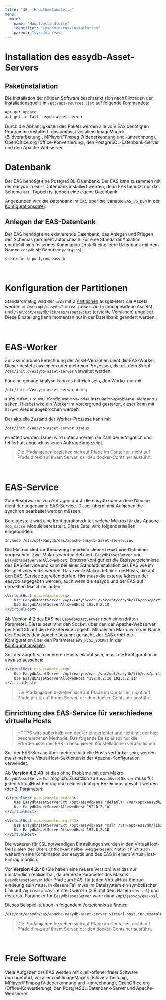 ```yaml
---
title: "38 - Hauptbestandteile"
menu:
  main:
    name: "Hauptbestandteile"
    identifier: "sysadmin/eas/installation"
    parent: "sysadmin/eas"
---
```


#  Installation des easydb-Asset-Servers

##  Paketinstallation

Die Installation der nötigen Software beschränkt sich nach Eintragen der Installationsquelle in `/etc/apt/sources.list` auf folgende Kommandos:

```bash
apt-get update
apt-get install easydb-asset-server
```


Durch die Abhängigkeiten des Pakets werden alle vom EAS benötigten Programme installiert, das umfasst vor allem ImageMagick (Bildverarbeitung), MPlayer/FFmpeg (Videoerkennung und -umrechnung), OpenOffice.org (Office-Konvertierung), den PostgreSQL-Datenbank-Server und den Apache-Webserver.


Datenbank
=========

Der EAS benötigt eine PostgreSQL-Datenbank. Der EAS kann zusammen mit der easydb in einer Datenbank installiert werden, denn EAS benutzt nur das Schema `eas`. Typisch ist jedoch eine eigene Datenbank.

Angebunden wird die Datenbank im EAS über die Variable `EAS_PG_DSN` in der [Konfigurationsdatei](/de/sysadmin/eas/conf).

Anlegen der EAS-Datenbank
-------------------------

Der EAS benötigt eine existierende Datenbank, das Anlegen und Pflegen des Schemas geschieht automatisch. Für eine Standardinstallation empfiehlt sich folgendes Kommando (erstellt eine leere Datenbank mit dem Namen `easydb` als Benutzer `postgres`):

    createdb -U postgres easydb

&nbsp;

Konfiguration der Partitionen
=============================

Standardmäßig wird der EAS mit 2 [Partitionen](/de/sysadmin/eas/partitions) ausgeliefert, die Assets werden in `/var/opt/easydb/lib/eas/assets/orig` (hochgeladene Assets) und `/var/opt/easydb/lib/eas/assets/dest` (erstellte Versionen) abgelegt. Diese Einstellung kann momentan nur in der Datenbank geändert werden.

&nbsp;

EAS-Worker
==========

Zur asynchronen Berechnung der Asset-Versionen dient der EAS-Worker. Dieser besteht aus einem oder mehreren Prozessen, die mit dem Skript `/etc/init.d/easydb-asset-server` verwaltet werden.

Für eine genaue Analyse kann es hilfreich sein, den Worker nur mit

    /etc/init.d/easydb-asset-server debug

aufzurufen, um evtl. Konfigurations- oder Installationsprobleme leichter zu sehen. Hierbei wird ein Worker im Vordergrund gestartet, dieser kann mit `Strg+C` wieder abgebrochen werden.

Der aktuelle Zustand der Worker-Prozesse kann mit

    /etc/init.d/easydb-asset-server status

ermittelt werden. Dabei wird unter anderem die Zahl der erfolgreich und fehlerhaft abgeschlossenen Aufträge angezeigt.

> Die Pfadangaben beziehen sich auf Pfade im Container, nicht auf Pfade direkt auf Ihrem Server, der den docker-Container ausführt.

&nbsp;

EAS-Service
===========

Zum Beantworten von Anfragen durch die easydb oder andere Dienste dient der sogenannte EAS-Service. Dieser übernimmt Aufgaben die synchron bearbeitet werden müssen.

Bereitgestellt wird eine Konfigurationsdatei, welche Makros für das Apache-`mod_macro`-Module bereitstellt. Diese Datei wird folgendermaßen eingebunden:

    Include /etc/opt/easydb/eas/apache-easydb-asset-server.inc

Die Makros sind zur Benutzung innerhalb einer `VirtualHost`-Definition vorgesehen. Zwei Makros werden definiert: `EasydbAssetServer` und `EasydbAssetServerAllowedHost`. Ersteres konfiguriert die Basisverzeichnisse des EAS-Service und kann bei einer Standardinstallation des EAS wie im Beispiel verwendet werden. Das zweite Makro definiert die Hosts, die auf den EAS-Service zugreifen dürfen. Hier muss die externe Adresse der easydb angegeben werden, auch wenn die easydb und der EAS auf derselben Maschine laufen.

```apache
<VirtualHost eas.example.org>
    Use EasydbAssetServer /opt/easydb/eas /var/opt/easydb/lib/eas/partitions /var/run/easydb/fcgi-socket
    Use EasydbAssetServerAllowedHost 192.0.2.10
</VirtualHost>
```

Ab Version 4.2 des EAS hat `EasydbAssetServer` noch einen dritten Parameter. Dieser bestimmt den Socket, über den der Apache-Webserver per FastCGI auf den EAS-Service zugreift. Mit diesem Makro wird der Name des Sockets dem Apache bekannt gemacht, der EAS erhält die Konfiguration über den Parameter `EAS_FCGI_SOCKET` in der [Konfigurationsdatei](../conf).

Soll der Zugriff von mehreren Hosts erlaubt sein, muss die Konfiguration in etwa so aussehen:

```apache
<VirtualHost eas.example.org>
    Use EasydbAssetServer /opt/easydb/eas /var/opt/easydb/lib/eas/partitions /var/run/easydb/fcgi-socket
    Use EasydbAssetServerAllowedHost "192.0.2.10 192.0.2.11"
</VirtualHost>
```

> Die Pfadangaben beziehen sich auf Pfade im Container, nicht auf Pfade direkt auf Ihrem Server, der den docker-Container ausführt.

Einrichtung des EAS-Service für verschiedene virtuelle Hosts
------------------------------------------------------------

> HTTPS wird außerhalb von docker eingerichtet und nicht mit der hier beschriebenen Methode. Das folgende Beispiel soll nur die Erfordernisse des EAS in besonderen Konstellationen verdeutlichen.

Soll der EAS-Service über mehrere virtuelle Hosts verfügbar sein, werden meist mehrere VirtualHost-Sektionen in der Apache-Konfiguration verwendet.

Ab **Version 4.2.40** ist dies ohne Probleme mit dem Makro `EasydbAssetServerExt` möglich. Zusätzich zu `EasydbAssetServer` muss für jeden VirtualHost-Eintrag noch ein eindeutiger Bezeichner gewählt werden (der 2. Parameter):

```apache
<VirtualHost eas.example.org:80>
    Use EasydbAssetServerExt /opt/easydb/eas "default" /var/opt/easydb/lib/eas/partitions /var/run/easydb/fcgi-socket
    Use EasydbAssetServerAllowedHost 192.0.2.10
</VirtualHost>

<VirtualHost eas.example.org:443>
    Use EasydbAssetServerExt /opt/easydb/eas "ssl" /var/opt/easydb/lib/eas/partitions /var/run/easydb/fcgi-socket
    Use EasydbAssetServerAllowedHost 192.0.2.10
</VirtualHost>
```

Die weiteren für SSL notwendigen Einstellungen wurden in den VirtualHost-Beispielen der Übersichtlichkeit halber weggelassen. Natürlich ist auch weiterhin eine Kombination der easydb und des EAS in einem VirtualHost-Eintrag möglich.

Vor **Version 4.2.40** (Sie haben eine neuere Version) war das nur umständlich realisierbar, da der erste Parameter des Makros `EasydbAssetServer` (der Pfad zum EAS) für jeden VirtualHost-Eintrag eindeutig sein muss. In diesem Fall muss im Dateisystem ein symbolischer Link auf `/opt/easydb/eas` erstellt werden (z.B. mit dem Namen `eas-ssl`) und der erste Parameter für
`EasydbAssetServer` wäre dann `/opt/easydb/eas-ssl`.

Dieses Beispiel ist auch in folgendem Verzeichnis zu finden:

```bash
/etc/opt/easydb/eas/apache-easydb-asset-server-virtual-host.inc.example
```

> Die Pfadangaben beziehen sich auf Pfade im Container, nicht auf Pfade direkt auf Ihrem Server, der den docker-Container ausführt.

&nbsp;

Freie Software
==============

Viele Aufgaben des EAS werden mit quell-offener freier Software durchgeführt, vor allem mit ImageMagick (Bildverarbeitung), MPlayer/FFmpeg (Videoerkennung und -umrechnung), OpenOffice.org (Office-Konvertierung), den PostgreSQL-Datenbank-Server und Apache-Webserver.
